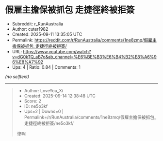 # 假雇主擔保被抓包 走捷徑終被拒簽

- Subreddit: r_RunAustralia
- Author: cuter1982
- Created: 2025-09-11 13:35:05 UTC
- Permalink: https://reddit.com/r/RunAustralia/comments/1ne8zmq/假雇主擔保被抓包_走捷徑終被拒簽/
- URL: https://www.youtube.com/watch?v=dG0kTQ_aB7o&ab_channel=%E6%BE%B3%E6%B4%B2%E8%A6%96%E8%A7%92
- Ups: 4 | Ratio: 0.84 | Comments: 1

_(no selftext)_

---

> - Author: LoveYou_Xi
> - Created: 2025-09-14 12:38:48 UTC
> - Score: 2
> - ID: ne5o3kf
> - Ups=2 | Downs=0 | Permalink=/r/RunAustralia/comments/1ne8zmq/假雇主擔保被抓包_走捷徑終被拒簽/ne5o3kf/
>
> 惨啊
